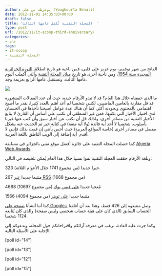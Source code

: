```yaml
---
author: يوغرطة بن علي (Youghourta Benali)
date: 2012-11-01 14:35:03+00:00
draft: false
title: 'المجلة التقنية تُكمل عامها الثالث  '
type: post
url: /2012/11/it-scoop-third-anniversary/
categories:
- عام
tags:
- it-scoop
- المجلة التقنية
---
```


الفاتح من شهر نوفمبر، يوم عزيز على قلبي، فمن ناحية هو تاريخ انطلاق [الثورة الجزائرية المجيدة سنة 1954](http://ar.wikipedia.org/wiki/%D8%AB%D9%88%D8%B1%D8%A9_%D8%A7%D9%84%D8%AA%D8%AD%D8%B1%D9%8A%D8%B1_%D8%A7%D9%84%D8%AC%D8%B2%D8%A7%D8%A6%D8%B1%D9%8A%D8%A9)، ومن ناحية أخرى هو تاريخ [ميلاد المجلة التقنية](https://www.it-scoop.com/2009/11/%d8%a7%d9%84%d8%a7%d9%81%d8%aa%d8%aa%d8%a7%d8%ad%d9%8a%d8%a9/) والتي أكملت اليوم عامها الثالث، وتستقبل عامها الرابع بعزيمة وجد.




![](https://www.it-scoop.com/wp-content/uploads/it-scoop-logo.png)





ما الذي حققناه خلال هذا العام؟ قد لا تبدو الأرقام جيدة، حيث أن عدد المقالات المنشورة قد قل مقارنة بالعامين الماضيين، لكنني شخصيا لم أعد أهتم بالعدد كثيرا، بقدر ما أصبح اهتمامي بالمحتوى وبجودته أكثر. كما أن هناك عدة عوامل أصبحنا نأخذها في الحسبان لدى اختيار الأخبار التي نكتبها، فمن غير المنطقي أن نكتب على أساس أن القارئ لا يتابع الأخبار التقنية من مصادر أخرى، ولذلك قل أن نكتب عن أخبار سبق وأن كتب عنها غيرنا بأسلوب. شخصيا لا أجد أية فائدة (ولا أية متعة) في كتابة خبر تم الحديث عنه بشكل مفصل في مصادر أخرى (خاصة المواقع العربية) حيث أحس بأنني إن قمت بذلك فإنني لا أقدم  أية إضافة إلى الويب الناطق باللغة العربية.




كما حصلت المجلة التقنية على جائزة أفضل موقع تقني بالجزائر في مسابقة [Algeria Web Awards](https://www.it-scoop.com/2012/04/it-scoop-algeria-web-awards/).




وبلغة الأرقام حققت المجلة التقنية نموا نسبيا خلال هذا العام يُمكن تلخيصه في التالي:




323 خبرا جديدا (من مجموع 1741 خلال الأعوام الثلاثة).




267 متتبعا جديدا [عبر RSS](http://goo.gl/oBvyz) (من مجموع 1668)




4688 مُعجبا جديدا [على فيس بوك](http://goo.gl/iTDyj) (من مجموع 10697)




1566 متتبعا جديدا [على تويتر](http://goo.gl/IWB6M) (من مجموع 4094)




كما أننا أنشأنا [صفحة على Google+](http://goo.gl/1SAoW) وصل متتبعوه إلى 426 فقط، وهذا بعد أن أغلقنا الحساب السابق (الذي كان على هيئة حساب شخصي وليس صفحة) والذي كان يُتابعه 1124 شخصا.




وكما جرت عليه العادة، نرغب في معرفة آرائكم واقتراحاتكم حول المجلة، وندعوكم إلى الإجابة على الأسئلة التالية.







[poll id="14"]




[poll id="13"]





[poll id="12"]





[poll id="15"]










